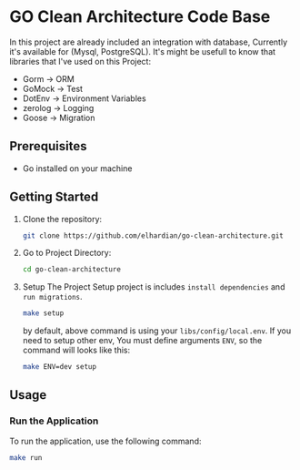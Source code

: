 # GO Clean Architecture Code Base

In this project are already included an integration with database, Currently it's available for (Mysql, PostgreSQL).
It's might be usefull to know that libraries that I've used on this Project:
- Gorm -> ORM
- GoMock -> Test
- DotEnv -> Environment Variables
- zerolog -> Logging
- Goose -> Migration

## Prerequisites

- Go installed on your machine

## Getting Started

1. Clone the repository:
   ```bash
   git clone https://github.com/elhardian/go-clean-architecture.git
   ```

2. Go to Project Directory:
    ```bash
    cd go-clean-architecture
    ```

3. Setup The Project 
    Setup project is includes `install dependencies` and `run migrations`. 
    ```bash
    make setup
    ```
    by default, above command is using your `libs/config/local.env`. If you need to setup other env, You must define arguments `ENV`, so the command will looks like this:
    ```bash
    make ENV=dev setup
    ```

## Usage

### Run the Application
To run the application, use the following command:
```bash
make run
```
